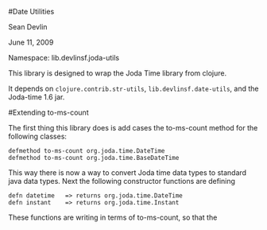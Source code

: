 #Date Utilities

Sean Devlin 

June 11, 2009

Namespace: lib.devlinsf.joda-utils

This library is designed to wrap the Joda Time library from clojure.  

It depends on `clojure.contrib.str-utils`, `lib.devlinsf.date-utils`, and the Joda-time 1.6 jar.

#Extending to-ms-count

The first thing this library does is add cases the to-ms-count method for the following classes:

	defmethod to-ms-count org.joda.time.DateTime
	defmethod to-ms-count org.joda.time.BaseDateTime

This way there is now a way to convert Joda time data types to standard java data types.  Next the following constructor functions
are defining

	defn datetime 	=> returns org.joda.time.DateTime
	defn instant	=> returns org.joda.time.Instant
	
These functions are writing in terms of to-ms-count, so that the 